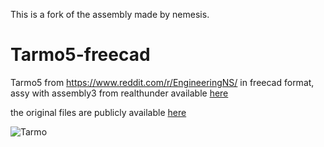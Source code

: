 This is a fork of the assembly made by nemesis.

# Tarmo5-freecad
Tarmo5 from https://www.reddit.com/r/EngineeringNS/ in freecad format, assy with assembly3 from realthunder available [here](https://github.com/realthunder/FreeCAD/releases)

the original files are publicly available [here](https://cad.onshape.com/documents/866dfd956b60f623aa8e6234/w/2ed44a3da1c969b8110877f0/e/3e10e517f2654f1bfe05ac4d?renderMode=0&uiState=63a740a65ee1377b1c8eb949)

![Tarmo](https://github.com/Nemesis81/Tarmo5-freecad/assets/17654063/06390bde-ed3f-4bc3-87fa-5d25671627d4)
